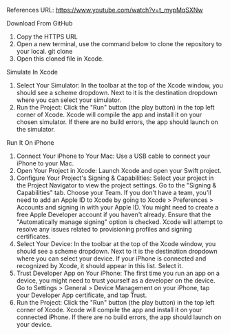 References
URL: https://www.youtube.com/watch?v=t_mypMqSXNw

Download From GitHub
1. Copy the HTTPS URL
2. Open a new terminal, use the command below to clone the repository to your local.
    git clone <URL>
3. Open this cloned file in Xcode.

Simulate In Xcode
1. Select Your Simulator:
    In the toolbar at the top of the Xcode window, you should see a scheme dropdown. Next to it is the destination dropdown where you can select your simulator.
2. Run the Project:
    Click the "Run" button (the play button) in the top left corner of Xcode. Xcode will compile the app and install it on your chosen simulator. If there are no build errors, the app should launch on the simulator.

Run It On iPhone
1. Connect Your iPhone to Your Mac:
    Use a USB cable to connect your iPhone to your Mac.
2. Open Your Project in Xcode:
    Launch Xcode and open your Swift project.
3. Configure Your Project's Signing & Capabilities:
    Select your project in the Project Navigator to view the project settings.
    Go to the "Signing & Capabilities" tab.
    Choose your Team. If you don't have a team, you'll need to add an Apple ID to Xcode by going to Xcode > Preferences > Accounts and signing in with your Apple ID. You might need to create a free Apple Developer account if you haven't already.
    Ensure that the "Automatically manage signing" option is checked. Xcode will attempt to resolve any issues related to provisioning profiles and signing certificates.
4. Select Your Device:
    In the toolbar at the top of the Xcode window, you should see a scheme dropdown. Next to it is the destination dropdown where you can select your device. If your iPhone is connected and recognized by Xcode, it should appear in this list. Select it.
5. Trust Developer App on Your iPhone:
    The first time you run an app on a device, you might need to trust yourself as a developer on the device. Go to Settings > General > Device Management on your iPhone, tap your Developer App certificate, and tap Trust.
6. Run the Project:
    Click the "Run" button (the play button) in the top left corner of Xcode. Xcode will compile the app and install it on your connected iPhone. If there are no build errors, the app should launch on your device.

